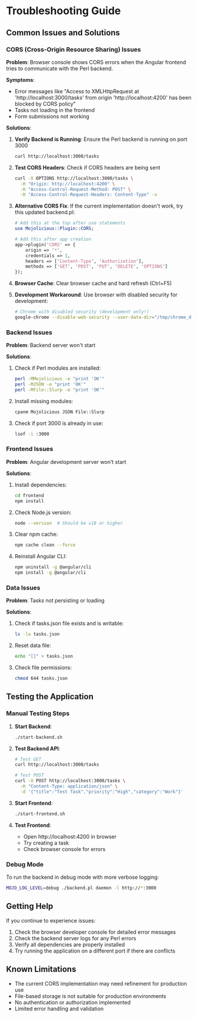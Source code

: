 # Troubleshooting Guide

## Common Issues and Solutions

### CORS (Cross-Origin Resource Sharing) Issues

**Problem**: Browser console shows CORS errors when the Angular frontend tries to communicate with the Perl backend.

**Symptoms**:
- Error messages like "Access to XMLHttpRequest at 'http://localhost:3000/tasks' from origin 'http://localhost:4200' has been blocked by CORS policy"
- Tasks not loading in the frontend
- Form submissions not working

**Solutions**:

1. **Verify Backend is Running**: Ensure the Perl backend is running on port 3000
   ```bash
   curl http://localhost:3000/tasks
   ```

2. **Test CORS Headers**: Check if CORS headers are being sent
   ```bash
   curl -X OPTIONS http://localhost:3000/tasks \
     -H "Origin: http://localhost:4200" \
     -H "Access-Control-Request-Method: POST" \
     -H "Access-Control-Request-Headers: Content-Type" -v
   ```

3. **Alternative CORS Fix**: If the current implementation doesn't work, try this updated backend.pl:
   ```perl
   # Add this at the top after use statements
   use Mojolicious::Plugin::CORS;
   
   # Add this after app creation
   app->plugin('CORS' => {
       origin => '*',
       credentials => 1,
       headers => ['Content-Type', 'Authorization'],
       methods => ['GET', 'POST', 'PUT', 'DELETE', 'OPTIONS']
   });
   ```

4. **Browser Cache**: Clear browser cache and hard refresh (Ctrl+F5)

5. **Development Workaround**: Use browser with disabled security for development:
   ```bash
   # Chrome with disabled security (development only!)
   google-chrome --disable-web-security --user-data-dir="/tmp/chrome_dev"
   ```

### Backend Issues

**Problem**: Backend server won't start

**Solutions**:
1. Check if Perl modules are installed:
   ```bash
   perl -MMojolicious -e "print 'OK'"
   perl -MJSON -e "print 'OK'"
   perl -MFile::Slurp -e "print 'OK'"
   ```

2. Install missing modules:
   ```bash
   cpanm Mojolicious JSON File::Slurp
   ```

3. Check if port 3000 is already in use:
   ```bash
   lsof -i :3000
   ```

### Frontend Issues

**Problem**: Angular development server won't start

**Solutions**:
1. Install dependencies:
   ```bash
   cd frontend
   npm install
   ```

2. Check Node.js version:
   ```bash
   node --version  # Should be v18 or higher
   ```

3. Clear npm cache:
   ```bash
   npm cache clean --force
   ```

4. Reinstall Angular CLI:
   ```bash
   npm uninstall -g @angular/cli
   npm install -g @angular/cli
   ```

### Data Issues

**Problem**: Tasks not persisting or loading

**Solutions**:
1. Check if tasks.json file exists and is writable:
   ```bash
   ls -la tasks.json
   ```

2. Reset data file:
   ```bash
   echo "[]" > tasks.json
   ```

3. Check file permissions:
   ```bash
   chmod 644 tasks.json
   ```

## Testing the Application

### Manual Testing Steps

1. **Start Backend**:
   ```bash
   ./start-backend.sh
   ```

2. **Test Backend API**:
   ```bash
   # Test GET
   curl http://localhost:3000/tasks
   
   # Test POST
   curl -X POST http://localhost:3000/tasks \
     -H "Content-Type: application/json" \
     -d '{"title":"Test Task","priority":"High","category":"Work"}'
   ```

3. **Start Frontend**:
   ```bash
   ./start-frontend.sh
   ```

4. **Test Frontend**:
   - Open http://localhost:4200 in browser
   - Try creating a task
   - Check browser console for errors

### Debug Mode

To run the backend in debug mode with more verbose logging:
```bash
MOJO_LOG_LEVEL=debug ./backend.pl daemon -l http://*:3000
```

## Getting Help

If you continue to experience issues:

1. Check the browser developer console for detailed error messages
2. Check the backend server logs for any Perl errors
3. Verify all dependencies are properly installed
4. Try running the application on a different port if there are conflicts

## Known Limitations

- The current CORS implementation may need refinement for production use
- File-based storage is not suitable for production environments
- No authentication or authorization implemented
- Limited error handling and validation

